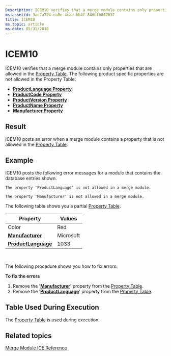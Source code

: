 ```yaml
---
Description: ICEM10 verifies that a merge module contains only properties that are allowed in the Property Table.
ms.assetid: 9ac7a724-ea0e-4caa-bb4f-846bfb802037
title: ICEM10
ms.topic: article
ms.date: 05/31/2018
---
```


# ICEM10

ICEM10 verifies that a merge module contains only properties that are allowed in the [Property Table](property-table.md). The following product specific properties are not allowed in the Property Table:

-   [**ProductLanguage Property**](productlanguage.md)
-   [**ProductCode Property**](productcode.md)
-   [**ProductVersion Property**](productversion.md)
-   [**ProductName Property**](productname.md)
-   [**Manufacturer Property**](manufacturer.md)

## Result

ICEM10 posts an error when a merge module contains a property that is not allowed in the [Property Table](property-table.md).

## Example

ICEM10 posts the following error messages for a module that contains the database entries shown.

``` syntax
The property 'ProductLanguage' is not allowed in a merge module.

The property 'Manufacturer' is not allowed in a merge module.
```

The following table shows you a partial [Property Table](property-table.md).



| Property                                   | Values    |
|--------------------------------------------|-----------|
| Color                                      | Red       |
| [**Manufacturer**](manufacturer.md)       | Microsoft |
| [**ProductLanguage**](productlanguage.md) | 1033      |



 

The following procedure shows you how to fix errors.

**To fix the errors**

1.  Remove the '[**Manufacturer**](manufacturer.md)' property from the [Property Table](property-table.md).
2.  Remove the '[**ProductLanguage**](productlanguage.md)' property from the [Property Table](property-table.md).

## Table Used During Execution

The [Property Table](property-table.md) is used during execution.

## Related topics

<dl> <dt>

[Merge Module ICE Reference](merge-module-ice-reference.md)
</dt> </dl>

 

 



